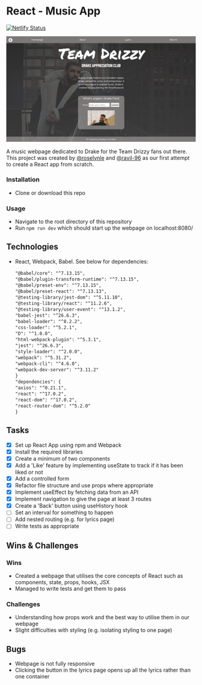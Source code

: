 # React - Music App
[![Netlify Status](https://api.netlify.com/api/v1/badges/75282bfe-13f8-46e4-92d0-89636291290b/deploy-status)](https://app.netlify.com/sites/team-drizzy/deploys)

![](react-page-screenshot.png)

A music webpage dedicated to Drake for the Team Drizzy fans out there. This project was created by [@roselynle](https://github.com/roselynle) and [@ravil-96](https://github.com/ravil-96) as our first attempt to create a React app from scratch.

### Installation

-   Clone or download this repo

### Usage

-   Navigate to the root directory of this repository
-   Run `npm run dev` which should start up the webpage on localhost:8080/ 

## Technologies

-   React, Webpack, Babel. See below for dependencies:

    ```"-": "0.0.1",
    "@babel/core": "^7.13.15",
    "@babel/plugin-transform-runtime": "^7.13.15",
    "@babel/preset-env": "^7.13.15",
    "@babel/preset-react": "^7.13.13",
    "@testing-library/jest-dom": "^5.11.10",
    "@testing-library/react": "^11.2.6",
    "@testing-library/user-event": "^13.1.2",
    "babel-jest": "^26.6.3",
    "babel-loader": "^8.2.2",
    "css-loader": "^5.2.1",
    "D": "^1.0.0",
    "html-webpack-plugin": "^5.3.1",
    "jest": "^26.6.3",
    "style-loader": "^2.0.0",
    "webpack": "^5.31.2",
    "webpack-cli": "^4.6.0",
    "webpack-dev-server": "^3.11.2"
    }
    "dependencies": {
    "axios": "^0.21.1",
    "react": "^17.0.2",
    "react-dom": "^17.0.2",
    "react-router-dom": "^5.2.0"
    }

## Tasks

-   [x] Set up React App using npm and Webpack
-   [x] Install the required libraries
-   [x] Create a minimum of two components
-   [x] Add a 'Like' feature by implementing useState to track if it has been liked or not
-   [x] Add a controlled form
-   [x] Refactor file structure and use props where appropriate
-   [x] Implement useEffect by fetching data from an API
-   [x] Implement navigation to give the page at least 3 routes
-   [x] Create a 'Back' button using useHistory hook
-   [ ] Set an interval for something to happen
-   [ ] Add nested routing (e.g. for lyrics page)
-   [ ] Write tests as appropriate

## Wins & Challenges

### Wins
-   Created a webpage that utilises the core concepts of React such as components, state, props, hooks, JSX
-   Managed to write tests and get them to pass

### Challenges
-   Understanding how props work and the best way to utilise them in our webpage
-   Slight difficulties with styling (e.g. isolating styling to one page)

## Bugs

-   Webpage is not fully responsive
-   Clicking the button in the lyrics page opens up all the lyrics rather than one container
